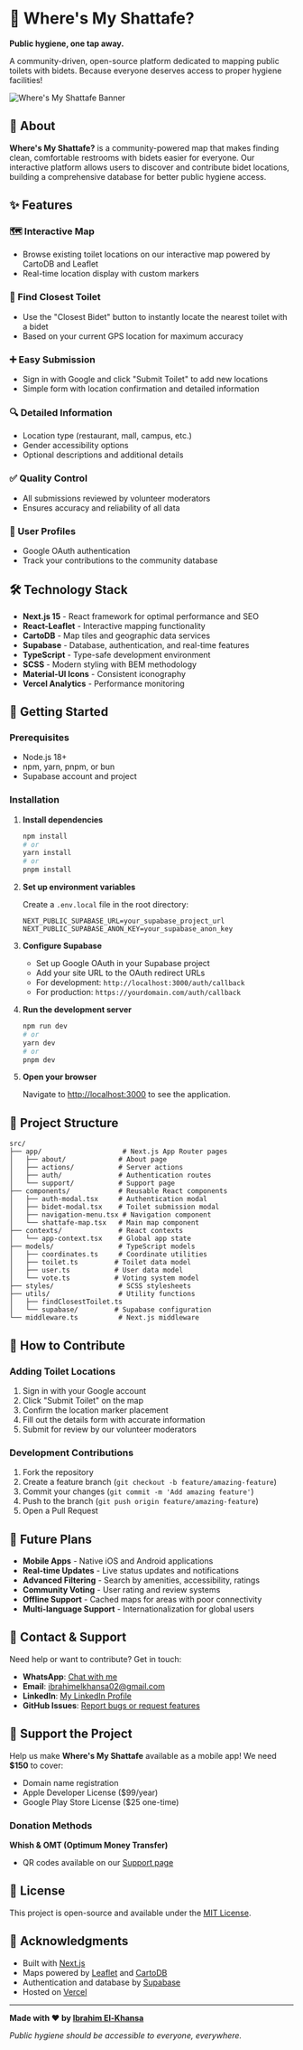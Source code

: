 # 🚽 Where's My Shattafe?

**Public hygiene, one tap away.**

A community-driven, open-source platform dedicated to mapping public toilets with bidets. Because everyone deserves access to proper hygiene facilities!

![Where's My Shattafe Banner](./public/shattafe-marker.png)

## 🌟 About

**Where's My Shattafe?** is a community-powered map that makes finding clean, comfortable restrooms with bidets easier for everyone. Our interactive platform allows users to discover and contribute bidet locations, building a comprehensive database for better public hygiene access.

## ✨ Features

### 🗺️ Interactive Map
- Browse existing toilet locations on our interactive map powered by CartoDB and Leaflet
- Real-time location display with custom markers

### 📍 Find Closest Toilet
- Use the "Closest Bidet" button to instantly locate the nearest toilet with a bidet
- Based on your current GPS location for maximum accuracy

### ➕ Easy Submission
- Sign in with Google and click "Submit Toilet" to add new locations
- Simple form with location confirmation and detailed information

### 🔍 Detailed Information
- Location type (restaurant, mall, campus, etc.)
- Gender accessibility options
- Optional descriptions and additional details

### ✅ Quality Control
- All submissions reviewed by volunteer moderators
- Ensures accuracy and reliability of all data

### 👤 User Profiles
- Google OAuth authentication
- Track your contributions to the community database

## 🛠️ Technology Stack

- **Next.js 15** - React framework for optimal performance and SEO
- **React-Leaflet** - Interactive mapping functionality
- **CartoDB** - Map tiles and geographic data services
- **Supabase** - Database, authentication, and real-time features
- **TypeScript** - Type-safe development environment
- **SCSS** - Modern styling with BEM methodology
- **Material-UI Icons** - Consistent iconography
- **Vercel Analytics** - Performance monitoring

## 🚀 Getting Started

### Prerequisites

- Node.js 18+ 
- npm, yarn, pnpm, or bun
- Supabase account and project

### Installation

1. **Install dependencies**
   ```bash
   npm install
   # or
   yarn install
   # or
   pnpm install
   ```

2. **Set up environment variables**
   
   Create a `.env.local` file in the root directory:
   ```env
   NEXT_PUBLIC_SUPABASE_URL=your_supabase_project_url
   NEXT_PUBLIC_SUPABASE_ANON_KEY=your_supabase_anon_key
   ```

3. **Configure Supabase**
   - Set up Google OAuth in your Supabase project
   - Add your site URL to the OAuth redirect URLs
   - For development: `http://localhost:3000/auth/callback`
   - For production: `https://yourdomain.com/auth/callback`

4. **Run the development server**
   ```bash
   npm run dev
   # or
   yarn dev
   # or
   pnpm dev
   ```

5. **Open your browser**
   
   Navigate to [http://localhost:3000](http://localhost:3000) to see the application.

## 📁 Project Structure

```
src/
├── app/                    # Next.js App Router pages
│   ├── about/             # About page
│   ├── actions/           # Server actions
│   ├── auth/              # Authentication routes
│   └── support/           # Support page
├── components/            # Reusable React components
│   ├── auth-modal.tsx     # Authentication modal
│   ├── bidet-modal.tsx    # Toilet submission modal
│   ├── navigation-menu.tsx # Navigation component
│   └── shattafe-map.tsx   # Main map component
├── contexts/              # React contexts
│   └── app-context.tsx    # Global app state
├── models/                # TypeScript models
│   ├── coordinates.ts     # Coordinate utilities
│   ├── toilet.ts         # Toilet data model
│   ├── user.ts           # User data model
│   └── vote.ts           # Voting system model
├── styles/                # SCSS stylesheets
├── utils/                 # Utility functions
│   ├── findClosestToilet.ts
│   └── supabase/         # Supabase configuration
└── middleware.ts          # Next.js middleware
```

## 🎯 How to Contribute

### Adding Toilet Locations
1. Sign in with your Google account
2. Click "Submit Toilet" on the map
3. Confirm the location marker placement
4. Fill out the details form with accurate information
5. Submit for review by our volunteer moderators

### Development Contributions
1. Fork the repository
2. Create a feature branch (`git checkout -b feature/amazing-feature`)
3. Commit your changes (`git commit -m 'Add amazing feature'`)
4. Push to the branch (`git push origin feature/amazing-feature`)
5. Open a Pull Request

## 🚀 Future Plans

- **Mobile Apps** - Native iOS and Android applications
- **Real-time Updates** - Live status updates and notifications
- **Advanced Filtering** - Search by amenities, accessibility, ratings
- **Community Voting** - User rating and review systems
- **Offline Support** - Cached maps for areas with poor connectivity
- **Multi-language Support** - Internationalization for global users

## 💬 Contact & Support

Need help or want to contribute? Get in touch:

- **WhatsApp**: [Chat with me](https://wa.me/9613299973)
- **Email**: [ibrahimelkhansa02@gmail.com](mailto:ibrahimelkhansa02@gmail.com)
- **LinkedIn**: [My LinkedIn Profile](https://www.linkedin.com/in/ibrahimelkhansa/)
- **GitHub Issues**: [Report bugs or request features](https://github.com/Ibrahim-ElKhansa/Wheres-My-Shattafe/issues)

## 💝 Support the Project

Help us make **Where's My Shattafe** available as a mobile app! We need **$150** to cover:

- Domain name registration
- Apple Developer License ($99/year)
- Google Play Store License ($25 one-time)

### Donation Methods

**Whish & OMT (Optimum Money Transfer)**
- QR codes available on our [Support page](https://wheres-my-shattafe.vercel.app/support)

## 📄 License

This project is open-source and available under the [MIT License](LICENSE).

## 🙏 Acknowledgments

- Built with [Next.js](https://nextjs.org/)
- Maps powered by [Leaflet](https://leafletjs.com/) and [CartoDB](https://carto.com/)
- Authentication and database by [Supabase](https://supabase.com/)
- Hosted on [Vercel](https://vercel.com/)

---

**Made with ❤️ by [Ibrahim El-Khansa](https://github.com/Ibrahim-ElKhansa)**

*Public hygiene should be accessible to everyone, everywhere.*
